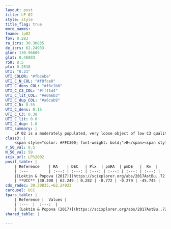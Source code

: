 ```yaml
---
layout: post
title: LP 02
style: style
title_flag: true
more_names: 
fname: lp02
fov: 0.283
ra_icrs: 30.30835
de_icrs: 62.24933
glon: 130.96609
glat: 0.46803
r50: 8.5
plx: 0.2818
UTI: "0.21"
UTI_COLOR: "#fbcebe"
UTI_C_N_COL: "#f8fce0"
UTI_C_dens_COL: "#f6c1b8"
UTI_C_C3_COL: "#fff1d4"
UTI_C_lit_COL: "#e0a6b3"
UTI_C_dup_COL: "#a6cab9"
UTI_C_N: 0.55
UTI_C_dens: 0.15
UTI_C_C3: 0.38
UTI_C_lit: 0.0
UTI_C_dup: 1.0
UTI_summary: |
    LP 02 is a moderately populated, very loose object of low C3 quality. It is rarely studied in the literature, with no articles listed in the last 8 years.
class3: |
    <span style="color: #FFC300; font-weight: bold;">B</span><span style="color: red; font-weight: bold;">C</span>
r_50_val: 8.5
N_50_val: 59
scix_url: LP%2002
posit_table: |
    | Reference    | RA    | DEC   | Plx  | pmRA  | pmDE   |  Rv  |
    | :---         | :---: | :---: | :---: | :---: | :---: | :---: |
    |[Loktin & Popova (2017)](https://scixplorer.org/abs/2017AstBu..72..257L) | 30.315 | 62.26 | -- | -1.541 | -2.192 | -- |
    | **UCC** |30.308 | 62.249 | 0.282 | -0.772 | -0.279 | -45.745 | 
cds_radec: 30.30835,+62.24933
carousel: UCC
fpars_table: |
    | Reference |  Values |
    | :---  |  :---:  |
    | [Loktin & Popova (2017)](https://scixplorer.org/abs/2017AstBu..72..257L) | `E(B-V)=0.709, Dmod=12.438, logt=7.2` |
shared_table: |
    
---
```

